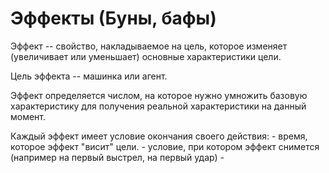 ﻿
# Эффекты (Буны, бафы) #

Эффект -- свойство, накладываемое на цель, которое изменяет (увеличивает или уменьшает) основные характеристики цели.

Цель эффекта -- машинка или агент.

Эффект определяется числом, на которое нужно умножить базовую характеристику для получения реальной характеристики на данный момент.

Каждый эффект имеет условие окончания своего действия:
	- время, которое эффект "висит" цели.
	- условие, при котором эффект снимется (например на первый выстрел, на первый удар)
	- 